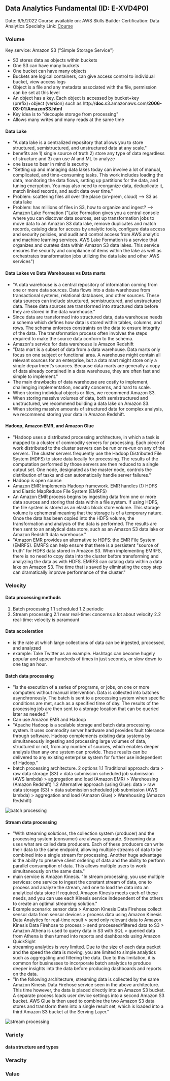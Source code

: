 
## Data Analytics Fundamental (ID: E-XVD4P0)
Date: 6/5/2022
Course available on: AWS Skills Builder
Certification: Data Analytics Specialty
Link: [Course](https://explore.skillbuilder.aws/learn/course/44/Data%2520Analytics%2520Fundamentals)

### Volume

Key service: Amazon S3 ("Simple Storage Service")

- S3 stores data as objects within buckets
- One S3 can have many buckets
- One bucket can have many objects
- Buckets are logical containers, can give access control to individual bucket, view access logs
- Object is a file and any metadata associated with the file, permission can be set at this level
- An object has a key. Each object is accessed by bucket+key (prefix)+object (version) such as http://**doc**.s3.amazonaws.com/**2006-03-01**/**AmazonS3.html**
- Key idea is to "decouple storage from processing"
- Allows many writes and many reads at the same time

#### Data Lake
- "A data lake is a centralized repository that allows you to store structured, semistructured, and unstructured data at any scale."
- benefits are 1) single source of truth 2) store any type of data regardless of structure and 3) can use AI and ML to analyze
- one issue to bear in mind is security
- "Setting up and managing data lakes today can involve a lot of manual, complicated, and time-consuming tasks. This work includes loading the data, monitoring the data flows, setting up partitions for the data, and tuning encryption. You may also need to reorganize data, deduplicate it, match linked records, and audit data over time."
- Problem: scattering files all over the place (on-prem, cloud) --> S3 as data lake
- Problem: has millions of files in S3, how to organize and ingest? --> Amazon Lake Formation ("Lake Formation gives you a central console where you can discover data sources, set up transformation jobs to move data to an Amazon S3 data lake, remove duplicates and match records, catalog data for access by analytic tools, configure data access and security policies, and audit and control access from AWS analytic and machine learning services. AWS Lake Formation is a service that organizes and curates data within Amazon S3 data lakes. This service ensures the security and compliance of items within the lake as well as orchestrates transformation jobs utilizing the data lake and other AWS services")

#### Data Lakes vs Data Warehouses vs Data marts
- "A data warehouse is a central repository of information coming from one or more data sources. Data flows into a data warehouse from transactional systems, relational databases, and other sources. These data sources can include structured, semistructured, and unstructured data. These data sources are transformed into structured data before they are stored in the data warehouse."
- Since data are transformed into structured data, data warehouse needs a schema which defines how data is stored within tables, columns, and rows. The schema enforces constraints on the data to ensure integrity of the data. The transformation process often involves the steps required to make the source data conform to the schema.
- Amazon's service for data warehouse is Amazon Redshift
- "Data mart is a subset of data from a data warehouse. Data marts only focus on one subject or functional area. A warehouse might contain all relevant sources for an enterprise, but a data mart might store only a single department’s sources. Because data marts are generally a copy of data already contained in a data warehouse, they are often fast and simple to implement."
- The main drawbacks of data warehouse are costly to implement, challenging implementation, security concerns, and hard to scale.
- When storing individual objects or files, we recommend Amazon S3.
- When storing massive volumes of data, both semistructured and unstructured, we recommend building a data lake on Amazon S3.
- When storing massive amounts of structured data for complex analysis, we recommend storing your data in Amazon Redshift.

#### Hadoop, Amazon EMR, and Amazon Glue
- "Hadoop uses a distributed processing architecture, in which a task is mapped to a cluster of commodity servers for processing. Each piece of work distributed to the cluster servers can be run or re-run on any of the servers. The cluster servers frequently use the Hadoop Distributed File System (HDFS) to store data locally for processing. The results of the computation performed by those servers are then reduced to a single output set. One node, designated as the master node, controls the distribution of tasks and can automatically handle server failures."
- Hadoop is open source
- Amazon EMR implements Hadoop framework. EMR handles (1) HDFS and Elastic MapReduce File System (EMRFS)
- An Amazon EMR process begins by ingesting data from one or more data sources and storing that data within a file system. If using HDFS, the file system is stored as an elastic block store volume. This storage volume is ephemeral meaning that the storage is of a temporary nature. Once the data has been copied into the HDFS volume, the transformation and analysis of the data is performed. The results are then sent to an analytical data store, such as an Amazon S3 data lake or Amazon Redshift data warehouse."
- "Amazon EMR provides an alternative to HDFS: the EMR File System (EMRFS). EMRFS can help ensure that there is a persistent "source of truth" for HDFS data stored in Amazon S3. When implementing EMRFS, there is no need to copy data into the cluster before transforming and analyzing the data as with HDFS. EMRFS can catalog data within a data lake on Amazon S3. The time that is saved by eliminating the copy step can dramatically improve performance of the cluster."

### Velocity

#### Data processing methods
1. Batch processing
    1.1 scheduled
    1.2 periodic
2. Stream processing
    2.1 near real-time: concerns a lot about velocity
    2.2 real-time: velocity is paramount

#### Data acceleration
- is the rate at which large collections of data can be ingested, processed, and analyzed
- example: Take Twitter as an example. Hashtags can become hugely popular and appear hundreds of times in just seconds, or slow down to one tag an hour.

#### Batch data processing
- "is the execution of a series of programs, or jobs, on one or more computers without manual intervention. Data is collected into batches asynchronously. The batch is sent to a processing system when specific conditions are met, such as a specified time of day. The results of the processing job are then sent to a storage location that can be queried later as needed."
- Can use Amazon EMR and Hadoop
- "Apache Hadoop is a scalable storage and batch data processing system. It uses commodity server hardware and provides fault tolerance through software. Hadoop complements existing data systems by simultaneously ingesting and processing large volumes of data, structured or not, from any number of sources, which enables deeper analysis than any one system can provide. These results can be delivered to any existing enterprise system for further use independent of Hadoop."
- batch processing architecture. 2 options
    1.1 Traditional approach: data > raw data storage (S3) > data submission scheduled job submission (AWS lambda) > aggregation and load (Amazon EMR) > Warehousing (Amazon Redshift)
    1.2 Alternative approach (using Glue): data > raw data storage (S3) > data submission scheduled job submission (AWS lambda) > aggregation and load (Amazon Glue) > Warehousing (Amazon Redshift)

![batch processing](./screenshots/batch_processing.png)

#### Stream data processing
- "With streaming solutions, the collection system (producer) and the processing system (consumer) are always separate. Streaming data uses what are called data producers. Each of these producers can write their data to the same endpoint, allowing multiple streams of data to be combined into a single stream for processing. Another huge advantage is the ability to preserve client ordering of data and the ability to perform parallel consumption of data. This allows multiple users to work simultaneously on the same data."
- main service is Amazon Kinesis. "In stream processing, you use multiple services: one service to ingest the constant stream of data, one to process and analyze the stream, and one to load the data into an analytical data store if required. Amazon Kinesis meets each of these needs, and you can use each Kinesis service independent of the others to create an optimal streaming solution."
- Example scenario: sensor data > Amazon Kinesis Data Firehose collect sensor data from sensor devices > process data using Amazon Kinesis Data Analytics for real-time result > send only relevant data to Amazon Kinesis Data Firehose to process > send processed/filtered data to S3 > Amazon Athena is used to query data in S3 with SQL > queried data from Athena is then turned into reports and dashboards using Amazon QuickSight
- streaming analytics is very limited. Due to the size of each data packet and the speed the data is moving, you are limited to simple analytics such as aggregating and filtering the data. Due to this limitation, it is common for businesses to incorporate batch analytics to produce deeper insights into the data before producing dashboards and reports on the data.
- "In the following architecture, streaming data is collected by the same Amazon Kinesis Data Firehose service seen in the above architecture. This time however, the data is placed directly into an Amazon S3 bucket. A separate process loads user device settings into a second Amazon S3 bucket. AWS Glue is then used to combine the two Amazon S3 data stores and transform them into a single result set, which is loaded into a third Amazon S3 bucket at the Serving Layer."

![stream processing](./screenshots/stream_processing.png)


### Variety

#### data structure and types

### Veracity

### Value
